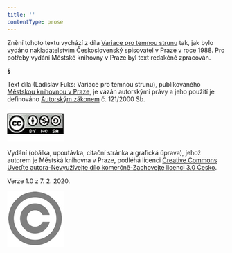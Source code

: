 ```yaml
---
title: ''
contentType: prose
---
```


<section>

Znění tohoto textu vychází z díla [Variace pro temnou strunu](https://search.mlp.cz/cz/titul/variace-pro-temnou-strunu/26646/) tak, jak bylo vydáno nakladatelstvím Československý spisovatel v Praze v roce 1988. Pro potřeby vydání Městské knihovny v Praze byl text redakčně zpracován.

**§**

Text díla (Ladislav Fuks: Variace pro temnou strunu), publikovaného [Městskou knihovnou v Praze](https://www.mlp.cz/cz/), je vázán autorskými právy a jeho použití je definováno [Autorským zákonem](https://www.mkcr.cz/predpisy-zakonu-709.html) č. 121/2000 Sb.

[![image001.jpg](./resources/image001_fmt.jpeg)](https://creativecommons.org/licenses/by-nc-sa/3.0/cz/)

Vydání (obálka, upoutávka, citační stránka a grafická úprava), jehož autorem je Městská knihovna v Praze, podléhá licenci [Creative Commons Uveďte autora-Nevyužívejte dílo komerčně-Zachovejte licenci 3.0 Česko](https://creativecommons.org/licenses/by-nc-sa/3.0/cz/).

Verze 1.0 z 7. 2. 2020.

</section>

<section>

![image002.jpg](./resources/image002_fmt.jpeg)

</section>
